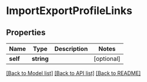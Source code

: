 # ImportExportProfileLinks

## Properties
Name | Type | Description | Notes
------------ | ------------- | ------------- | -------------
**self** | **string** |  | [optional] 

[[Back to Model list]](../../README.md#documentation-for-models) [[Back to API list]](../../README.md#documentation-for-api-endpoints) [[Back to README]](../../README.md)

